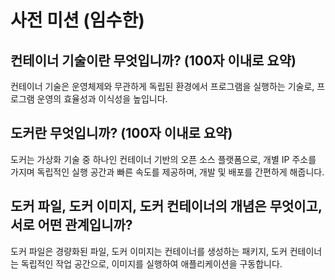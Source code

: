 # 사전 미션 (임수한)

## 컨테이너 기술이란 무엇입니까? (100자 이내로 요약)

컨테이너 기술은 운영체제와 무관하게 독립된 환경에서 프로그램을 실행하는 기술로, 프로그램 운영의 효율성과 이식성을 높입니다.

## 도커란 무엇입니까? (100자 이내로 요약)

도커는 가상화 기술 중 하나인 컨테이너 기반의 오픈 소스 플랫폼으로, 개별 IP 주소를 가지며 독립적인 실행 공간과 빠른 속도를 제공하며, 개발 및 배포를 간편하게 해줍니다.

## 도커 파일, 도커 이미지, 도커 컨테이너의 개념은 무엇이고, 서로 어떤 관계입니까?

도커 파일은 경량화된 파일, 도커 이미지는 컨테이너를 생성하는 패키지, 도커 컨테이너는 독립적인 작업 공간으로, 이미지를 실행하여 애플리케이션을 구동합니다.
